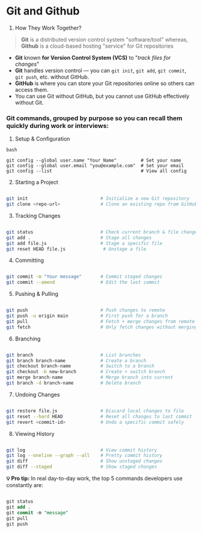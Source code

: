 # Git and Github

1. How They Work Together?

> **Git** is a distributed version control system "software/tool" whereas, **Github** is a cloud-based hosting "service" for Git repositories

- **Git** known **for Version Control System (VCS)** to "_track files for changes_"
- **Git** handles version control — you can `git init`, `git add`, `git commit`, `git push`, etc. without GitHub.
- **GitHub** is where you can store your Git repositories online so others can access them.
- You can use Git without GitHub, but you cannot use GitHub effectively without Git.

### Git commands, grouped by purpose so you can recall them quickly during work or interviews:

1. Setup & Configuration
```
bash

git config --global user.name "Your Name"         # Set your name
git config --global user.email "you@example.com"  # Set your email
git config --list                                 # View all config
```

2. Starting a Project
```bash

git init                           # Initialize a new Git repository
git clone <repo-url>               # Clone an existing repo from GitHub
```
3. Tracking Changes
```bash

git status                         # Check current branch & file changes
git add .                          # Stage all changes
git add file.js                    # Stage a specific file
git reset HEAD file.js              # Unstage a file
```
4. Committing
```bash

git commit -m "Your message"       # Commit staged changes
git commit --amend                 # Edit the last commit
```
5. Pushing & Pulling
```bash

git push                           # Push changes to remote
git push -u origin main            # First push for a branch
git pull                           # Fetch + merge changes from remote
git fetch                          # Only fetch changes without merging
```
6. Branching
```bash

git branch                         # List branches
git branch branch-name             # Create a branch
git checkout branch-name           # Switch to a branch
git checkout -b new-branch         # Create + switch branch
git merge branch-name              # Merge branch into current
git branch -d branch-name          # Delete branch
```
7. Undoing Changes
```bash

git restore file.js                # Discard local changes to file
git reset --hard HEAD              # Reset all changes to last commit
git revert <commit-id>             # Undo a specific commit safely
```
8. Viewing History
```bash

git log                            # View commit history
git log --oneline --graph --all    # Pretty commit history
git diff                           # Show unstaged changes
git diff --staged                  # Show staged changes
```
**💡 Pro tip:**
In real day-to-day work, the top 5 commands developers use constantly are:

```sql

git status
git add .
git commit -m "message"
git pull
git push
```
